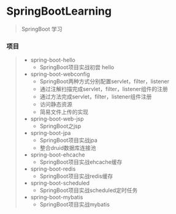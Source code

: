 # SpringBootLearning
> SpringBoot 学习
### 项目
> * spring-boot-hello 
>   * SpringBoot项目实战初尝 hello
> * spring-boot-webconfig 
>   * SpringBoot两种方式分别配置servlet，filter，listener
>   * 通过注解扫描完成servlet，filter，listener组件的注册
>   * 通过方法完成servlet，filter，listener组件注册
>   * 访问静态资源
>   * 简易文件上传的实现
> * spring-boot-web-jsp
>   * SpringBoot之jsp
> * spring-boot-jpa 
>   * SpringBoot项目实战jpa
>   * 整合druid数据库连接池
> * spring-boot-ehcache
>   * SpringBoot项目实战ehcache缓存
> * spring-boot-redis
>   * SpringBoot项目实战redis缓存
> * spring-boot-scheduled
>   * SpringBoot项目实战scheduled定时任务
> * spring-boot-mybatis 
>   * SpringBoot项目实战mybatis



